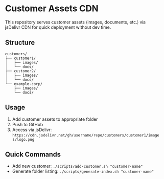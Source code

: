 # Customer Assets CDN

This repository serves customer assets (images, documents, etc.) via jsDelivr CDN for quick deployment without dev time.

## Structure

```
customers/
├── customer1/
│   ├── images/
│   └── docs/
├── customer2/
│   ├── images/
│   └── docs/
└── example-corp/
    ├── images/
    └── docs/
```

## Usage

1. Add customer assets to appropriate folder
2. Push to GitHub
3. Access via jsDelivr: `https://cdn.jsdelivr.net/gh/username/repo/customers/customer1/images/logo.png`

## Quick Commands

- Add new customer: `./scripts/add-customer.sh "customer-name"`
- Generate folder listing: `./scripts/generate-index.sh "customer-name"`